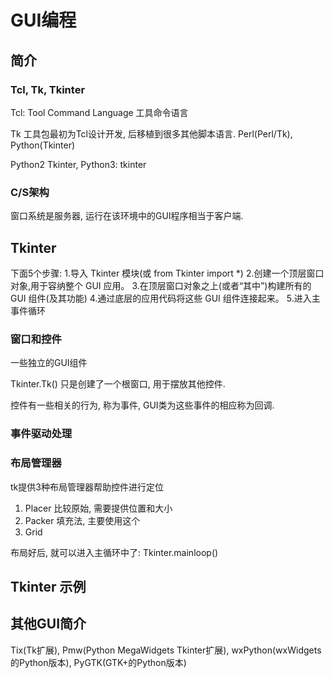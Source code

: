 # GUI编程

## 简介

### Tcl, Tk, Tkinter

Tcl: Tool Command Language 工具命令语言

Tk 工具包最初为Tcl设计开发, 后移植到很多其他脚本语言. Perl(Perl/Tk), Python(Tkinter)

Python2 Tkinter, Python3: tkinter

### C/S架构

窗口系统是服务器, 运行在该环境中的GUI程序相当于客户端.

## Tkinter

下面5个步骤: 
1.导入 Tkinter 模块(或 from Tkinter import *)
2.创建一个顶层窗口对象,用于容纳整个 GUI 应用。
3.在顶层窗口对象之上(或者“其中”)构建所有的 GUI 组件(及其功能)
4.通过底层的应用代码将这些 GUI 组件连接起来。
5.进入主事件循环

### 窗口和控件

一些独立的GUI组件

Tkinter.Tk() 只是创建了一个根窗口, 用于摆放其他控件.

控件有一些相关的行为, 称为事件, GUI类为这些事件的相应称为回调.

### 事件驱动处理

### 布局管理器

tk提供3种布局管理器帮助控件进行定位

1. Placer 比较原始, 需要提供位置和大小
2. Packer 填充法, 主要使用这个
3. Grid 

布局好后, 就可以进入主循环中了: Tkinter.mainloop() 

## Tkinter 示例

## 其他GUI简介

Tix(Tk扩展), Pmw(Python MegaWidgets Tkinter扩展), wxPython(wxWidgets的Python版本), PyGTK(GTK+的Python版本)

